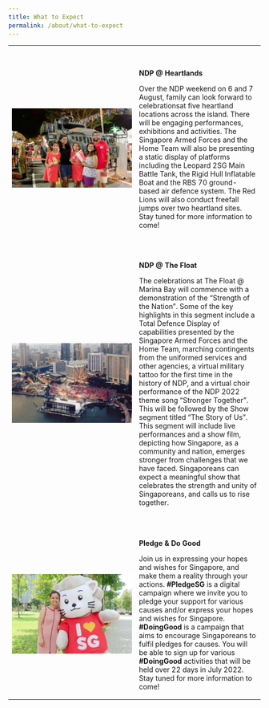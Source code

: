 ```yaml
---
title: What to Expect
permalink: /about/what-to-expect
---
```

<style>
   @media all and (max-width: 768px) {
   tr {
   width: 92vw !important;
   display: flex;
   flex-direction: column;
   align-items: center;
   }
   td {
   width: 87% !important;
   }
   td p {
   padding-right: 0px !important;
   padding-left: 0px !important;
   }
   }
</style>
<table>
   <tbody>
      <tr>
         <td style="width: 240px; padding-top:2rem;"><img src="/images/NDP22 Website Homepage Images 20May2022 11am2.jpg" alt="image"></td>
         <td style="padding-top: 2rem">
            <p> <b>NDP @ Heartlands</b></p>
            <p style="margin-top: 0px">Over the NDP weekend on 6 and 7 August, family can look forward to celebrationsat five heartland locations across the island. There will be engaging performances, exhibitions and activities. The Singapore Armed Forces and the Home Team will also be presenting a static display of platforms including the Leopard 2SG Main Battle Tank, the Rigid Hull Inflatable Boat and the RBS 70 ground-based air defence system. The Red Lions will also conduct freefall jumps over two heartland sites. Stay tuned for more information to come!</p>
         </td>
      </tr>
      <tr>
         <td style="width: 240px; padding-top:2rem;"><img src="/images/NDP22 Website 24May20222.jpg" alt="image"></td>
         <td  style="padding-top: 2rem">
            <p><b>NDP @ The Float</b></p>
            <p style="margin-top: 0px">The celebrations at The Float @ Marina Bay will commence with a demonstration of the “Strength of the Nation”. Some of the key highlights in this segment include a Total Defence Display of capabilities presented by the Singapore Armed Forces and the Home Team, marching contingents from the uniformed services and other agencies, a virtual military tattoo for the first time in the history of NDP, and a virtual choir performance of the NDP 2022 theme song “Stronger Together”. This will be followed by the Show segment <span class="red-ttextt">titled “The Story of Us”</span>. This segment will include live performances and a show film, depicting how Singapore, as a community and nation, emerges stronger from challenges that we have faced. Singaporeans can expect a meaningful  <span class="red-ttextt">show</span> that celebrates the strength and unity of Singaporeans, and calls us to rise together.</p>
         </td>
      </tr>
      <tr>
         <td style="width: 240px; padding-top:2rem;"><img src="/images/NDP22 Website Homepage Images 20May2022 11am.jpg" alt="image"></td>
         <td  style="padding-top: 2rem">
            <p> <b>Pledge & Do Good            </b></p>
            <p style="margin-top: 0px">Join us in expressing your hopes and wishes for Singapore, and make them a reality through your actions. <strong>#PledgeSG</strong> is a digital campaign where we invite you to pledge your support for various causes and/or express your hopes and wishes for Singapore. <strong>#DoingGood</strong> is a campaign that aims to encourage Singaporeans to fulfil pledges for causes. You will be able to sign up for various <strong>#DoingGood</strong> activities that will be held over 22 days in July 2022. Stay tuned for more information to come!
            </p>
         </td>
      </tr>
   </tbody>
</table>